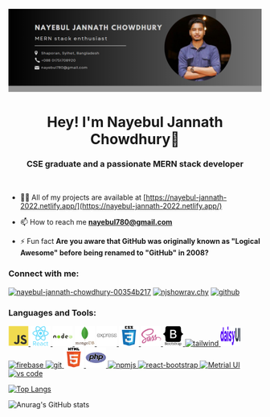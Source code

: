![logo](https://github.com/nayebuljannath780/nayebuljannath780/blob/main/MyBanner.PNG)
<h1 align="center">Hey! I'm Nayebul Jannath Chowdhury👋</h1>
<h3 align="center">CSE graduate and a passionate MERN stack developer</h3> <br/>

<p style="text-align:center;>Hello! My name is Nyebul Jannath Chowdhury. I'm a CSE graduate student with expertise in MERN stack web development.  I'm passionate about creating top-notch web applications that offer simple user interfaces. My skills include proficiency in JavaScript, React, Node.js, MongoDB, Express.js, and I am constantly learning new technologies to stay up-to-date with the latest trends in web development. In addition to contributing to the open-source community, I'm eager to work on interesting projects with other developers. Feel free to connect with me, and let's work together to create something incredible!</p>

<img align="right" alt="pic" width="400" src="https://www.snexplores.org/wp-content/uploads/2023/02/1030_ChatGPT_feat.gif">

- 👨‍💻 All of my projects are available at [https://nayebul-jannath-2022.netlify.app/](https://nayebul-jannath-2022.netlify.app/)

- 📫 How to reach me **nayebul780@gmail.com**

- ⚡ Fun fact **Are you aware that GitHub was originally known as "Logical Awesome" before being renamed to "GitHub" in 2008?**

<h3 align="left">Connect with me:</h3>
<p align="left">
<a href="https://linkedin.com/in/nayebul-jannath-chowdhury-00354b217" target="blank"><img align="center" src="https://raw.githubusercontent.com/rahuldkjain/github-profile-readme-generator/master/src/images/icons/Social/linked-in-alt.svg" alt="nayebul-jannath-chowdhury-00354b217" height="30" width="40" /></a>
<a href="https://fb.com/njshowrav.chy" target="blank"><img align="center" src="https://raw.githubusercontent.com/rahuldkjain/github-profile-readme-generator/master/src/images/icons/Social/facebook.svg" alt="njshowrav.chy" height="30" width="40" /></a>
<a href="https://github.com/nayebuljannath780" target="blank"><img align="center" src='https://cdn.jsdelivr.net/npm/simple-icons@3.0.1/icons/github.svg' alt='github' height='40' alt="nayebul-jannath-chowdhury-00354b217" height="30" width="40" /></a>
</p>

<h3 align="left">Languages and Tools:</h3>
<p align="left"><a href="https://developer.mozilla.org/en-US/docs/Web/JavaScript" target="_blank" rel="noreferrer"> <img src="https://raw.githubusercontent.com/devicons/devicon/master/icons/javascript/javascript-original.svg" alt="javascript" width="40" height="40"/> </a>     <a href="https://reactjs.org/" target="_blank" rel="noreferrer"> <img src="https://raw.githubusercontent.com/devicons/devicon/master/icons/react/react-original-wordmark.svg" alt="react" width="40" height="40"/> </a>
  <a href="https://nodejs.org" target="_blank" rel="noreferrer"> <img src="https://raw.githubusercontent.com/devicons/devicon/master/icons/nodejs/nodejs-original-wordmark.svg" alt="nodejs" width="40" height="40"/> </a> <a href="https://www.mongodb.com/" target="_blank" rel="noreferrer"> <img src="https://raw.githubusercontent.com/devicons/devicon/master/icons/mongodb/mongodb-original-wordmark.svg" alt="mongodb" width="40" height="40"/> </a>
  <a href="https://expressjs.com" target="_blank" rel="noreferrer"> <img src="https://raw.githubusercontent.com/devicons/devicon/master/icons/express/express-original-wordmark.svg" alt="express" width="40" height="40"/> </a><a href="https://www.w3schools.com/css/" target="_blank" rel="noreferrer"> <img src="https://raw.githubusercontent.com/devicons/devicon/master/icons/css3/css3-original-wordmark.svg" alt="css3" width="40" height="40"/><a href="https://sass-lang.com" target="_blank" rel="noreferrer"> <img src="https://raw.githubusercontent.com/devicons/devicon/master/icons/sass/sass-original.svg" alt="sass" width="40" height="40"/> </a> </a> <a href="https://getbootstrap.com" target="_blank" rel="noreferrer"> <img src="https://raw.githubusercontent.com/devicons/devicon/master/icons/bootstrap/bootstrap-plain-wordmark.svg" alt="bootstrap" width="40" height="40"/> </a>    <a href="https://tailwindcss.com/" target="_blank" rel="noreferrer"> <img src="https://www.vectorlogo.zone/logos/tailwindcss/tailwindcss-icon.svg" alt="tailwind" width="40" height="40"/>   <a href="https://daisyui.com/" target="_blank" rel="noreferrer"> <img src="https://raw.githubusercontent.com/saadeghi/files/main/daisyui/logo-4.svg" alt="daisyui" width="40" height="40"/> </a>   <a href="https://firebase.google.com/" target="_blank" rel="noreferrer"> <img src="https://www.vectorlogo.zone/logos/firebase/firebase-icon.svg" alt="firebase" width="40" height="40"/> </a> <a href="https://git-scm.com/" target="_blank" rel="noreferrer"> <img src="https://www.vectorlogo.zone/logos/git-scm/git-scm-icon.svg" alt="git" width="40" height="40"/> </a> <a href="https://www.w3.org/html/" target="_blank" rel="noreferrer"> <img src="https://raw.githubusercontent.com/devicons/devicon/master/icons/html5/html5-original-wordmark.svg" alt="html5" width="40" height="40"/> </a>   <a href="https://www.php.net" target="_blank" rel="noreferrer"> <img src="https://raw.githubusercontent.com/devicons/devicon/master/icons/php/php-original.svg" alt="php" width="40" height="40"/> </a>  <a href="https://www.npmjs.com/" target="_blank" rel="noreferrer"> <img src="https://www.vectorlogo.zone/logos/npmjs/npmjs-ar21.svg" alt="npmjs" width="40" height="40"/> </a>   <a href="https://react-bootstrap.github.io/" target="_blank" rel="noreferrer"> <img src="https://avatars.githubusercontent.com/u/6853419?s=200&v=4" alt="react-bootstrap" width="40" height="40"/> </a>   <a href="https://mui.com/" target="_blank" rel="noreferrer"> <img src="https://cdn.worldvectorlogo.com/logos/material-ui-1.svg" alt="Metrial UI" width="40" height="40"/> </a>   <a href="https://code.visualstudio.com/" target="_blank" rel="noreferrer"> <img src="https://cdn.worldvectorlogo.com/logos/visual-studio-code-1.svg" alt="vs code" width="40" height="40"/> </a>
  
</p>

[![Top Langs](https://github-readme-stats.vercel.app/api/top-langs/?username=nayebuljannath780)](https://github.com/nayebuljannath780/github-readme-stats)

![Anurag's GitHub stats](https://github-readme-stats.vercel.app/api?username=nayebuljannath780&show_icons=true&theme=radical)

